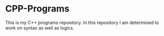# CPP-Programs
This is my C++ programs repository.
In this repository I am determined to work on syntax as well as logics.
